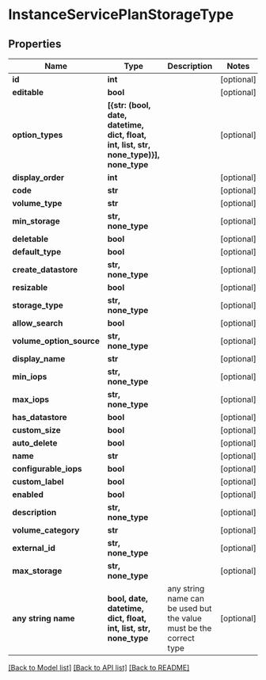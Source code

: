 # InstanceServicePlanStorageType


## Properties
Name | Type | Description | Notes
------------ | ------------- | ------------- | -------------
**id** | **int** |  | [optional] 
**editable** | **bool** |  | [optional] 
**option_types** | **[{str: (bool, date, datetime, dict, float, int, list, str, none_type)}], none_type** |  | [optional] 
**display_order** | **int** |  | [optional] 
**code** | **str** |  | [optional] 
**volume_type** | **str** |  | [optional] 
**min_storage** | **str, none_type** |  | [optional] 
**deletable** | **bool** |  | [optional] 
**default_type** | **bool** |  | [optional] 
**create_datastore** | **str, none_type** |  | [optional] 
**resizable** | **bool** |  | [optional] 
**storage_type** | **str, none_type** |  | [optional] 
**allow_search** | **bool** |  | [optional] 
**volume_option_source** | **str, none_type** |  | [optional] 
**display_name** | **str** |  | [optional] 
**min_iops** | **str, none_type** |  | [optional] 
**max_iops** | **str, none_type** |  | [optional] 
**has_datastore** | **bool** |  | [optional] 
**custom_size** | **bool** |  | [optional] 
**auto_delete** | **bool** |  | [optional] 
**name** | **str** |  | [optional] 
**configurable_iops** | **bool** |  | [optional] 
**custom_label** | **bool** |  | [optional] 
**enabled** | **bool** |  | [optional] 
**description** | **str, none_type** |  | [optional] 
**volume_category** | **str** |  | [optional] 
**external_id** | **str, none_type** |  | [optional] 
**max_storage** | **str, none_type** |  | [optional] 
**any string name** | **bool, date, datetime, dict, float, int, list, str, none_type** | any string name can be used but the value must be the correct type | [optional]

[[Back to Model list]](../README.md#documentation-for-models) [[Back to API list]](../README.md#documentation-for-api-endpoints) [[Back to README]](../README.md)


